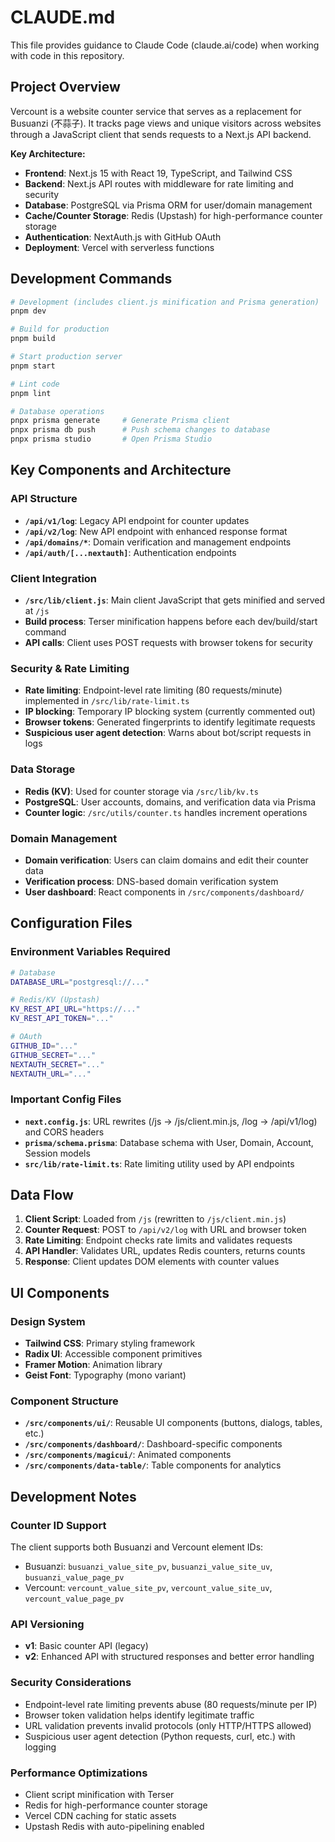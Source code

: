 # CLAUDE.md

This file provides guidance to Claude Code (claude.ai/code) when working with code in this repository.

## Project Overview

Vercount is a website counter service that serves as a replacement for Busuanzi (不蒜子). It tracks page views and unique visitors across websites through a JavaScript client that sends requests to a Next.js API backend.

**Key Architecture:**
- **Frontend**: Next.js 15 with React 19, TypeScript, and Tailwind CSS
- **Backend**: Next.js API routes with middleware for rate limiting and security
- **Database**: PostgreSQL via Prisma ORM for user/domain management
- **Cache/Counter Storage**: Redis (Upstash) for high-performance counter storage
- **Authentication**: NextAuth.js with GitHub OAuth
- **Deployment**: Vercel with serverless functions

## Development Commands

```bash
# Development (includes client.js minification and Prisma generation)
pnpm dev

# Build for production
pnpm build

# Start production server
pnpm start

# Lint code
pnpm lint

# Database operations
pnpx prisma generate     # Generate Prisma client
pnpx prisma db push      # Push schema changes to database
pnpx prisma studio       # Open Prisma Studio
```

## Key Components and Architecture

### API Structure
- **`/api/v1/log`**: Legacy API endpoint for counter updates
- **`/api/v2/log`**: New API endpoint with enhanced response format
- **`/api/domains/*`**: Domain verification and management endpoints
- **`/api/auth/[...nextauth]`**: Authentication endpoints

### Client Integration
- **`/src/lib/client.js`**: Main client JavaScript that gets minified and served at `/js`
- **Build process**: Terser minification happens before each dev/build/start command
- **API calls**: Client uses POST requests with browser tokens for security

### Security & Rate Limiting
- **Rate limiting**: Endpoint-level rate limiting (80 requests/minute) implemented in `/src/lib/rate-limit.ts`
- **IP blocking**: Temporary IP blocking system (currently commented out)
- **Browser tokens**: Generated fingerprints to identify legitimate requests
- **Suspicious user agent detection**: Warns about bot/script requests in logs

### Data Storage
- **Redis (KV)**: Used for counter storage via `/src/lib/kv.ts`
- **PostgreSQL**: User accounts, domains, and verification data via Prisma
- **Counter logic**: `/src/utils/counter.ts` handles increment operations

### Domain Management
- **Domain verification**: Users can claim domains and edit their counter data
- **Verification process**: DNS-based domain verification system
- **User dashboard**: React components in `/src/components/dashboard/`

## Configuration Files

### Environment Variables Required
```bash
# Database
DATABASE_URL="postgresql://..."

# Redis/KV (Upstash)
KV_REST_API_URL="https://..."
KV_REST_API_TOKEN="..."

# OAuth
GITHUB_ID="..."
GITHUB_SECRET="..."
NEXTAUTH_SECRET="..."
NEXTAUTH_URL="..."
```

### Important Config Files
- **`next.config.js`**: URL rewrites (/js → /js/client.min.js, /log → /api/v1/log) and CORS headers
- **`prisma/schema.prisma`**: Database schema with User, Domain, Account, Session models
- **`src/lib/rate-limit.ts`**: Rate limiting utility used by API endpoints

## Data Flow

1. **Client Script**: Loaded from `/js` (rewritten to `/js/client.min.js`)
2. **Counter Request**: POST to `/api/v2/log` with URL and browser token
3. **Rate Limiting**: Endpoint checks rate limits and validates requests
4. **API Handler**: Validates URL, updates Redis counters, returns counts
5. **Response**: Client updates DOM elements with counter values

## UI Components

### Design System
- **Tailwind CSS**: Primary styling framework
- **Radix UI**: Accessible component primitives
- **Framer Motion**: Animation library
- **Geist Font**: Typography (mono variant)

### Component Structure
- **`/src/components/ui/`**: Reusable UI components (buttons, dialogs, tables, etc.)
- **`/src/components/dashboard/`**: Dashboard-specific components
- **`/src/components/magicui/`**: Animated components
- **`/src/components/data-table/`**: Table components for analytics

## Development Notes

### Counter ID Support
The client supports both Busuanzi and Vercount element IDs:
- Busuanzi: `busuanzi_value_site_pv`, `busuanzi_value_site_uv`, `busuanzi_value_page_pv`
- Vercount: `vercount_value_site_pv`, `vercount_value_site_uv`, `vercount_value_page_pv`

### API Versioning
- **v1**: Basic counter API (legacy)
- **v2**: Enhanced API with structured responses and better error handling

### Security Considerations
- Endpoint-level rate limiting prevents abuse (80 requests/minute per IP)
- Browser token validation helps identify legitimate traffic
- URL validation prevents invalid protocols (only HTTP/HTTPS allowed)
- Suspicious user agent detection (Python requests, curl, etc.) with logging

### Performance Optimizations
- Client script minification with Terser
- Redis for high-performance counter storage
- Vercel CDN caching for static assets
- Upstash Redis with auto-pipelining enabled